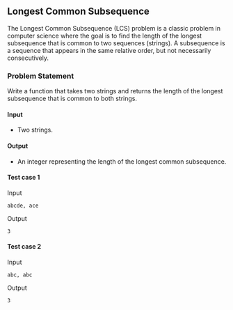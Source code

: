 ## Longest Common Subsequence

The Longest Common Subsequence (LCS) problem is a classic problem in computer science where the goal is to find the length of the longest subsequence that is common to two sequences (strings). A subsequence is a sequence that appears in the same relative order, but not necessarily consecutively.

### Problem Statement

Write a function that takes two strings and returns the length of the longest subsequence that is common to both strings.

#### Input
- Two strings.

#### Output
- An integer representing the length of the longest common subsequence.


#### Test case 1

Input

```
abcde, ace

```

Output

```
3

```

#### Test case 2

Input

```
abc, abc

```

Output

```
3

```
